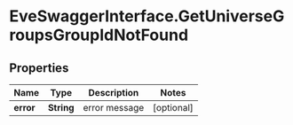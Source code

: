 # EveSwaggerInterface.GetUniverseGroupsGroupIdNotFound

## Properties
Name | Type | Description | Notes
------------ | ------------- | ------------- | -------------
**error** | **String** | error message | [optional] 


